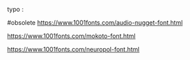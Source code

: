 

typo : 

#obsolete
https://www.1001fonts.com/audio-nugget-font.html

https://www.1001fonts.com/mokoto-font.html

https://www.1001fonts.com/neuropol-font.html